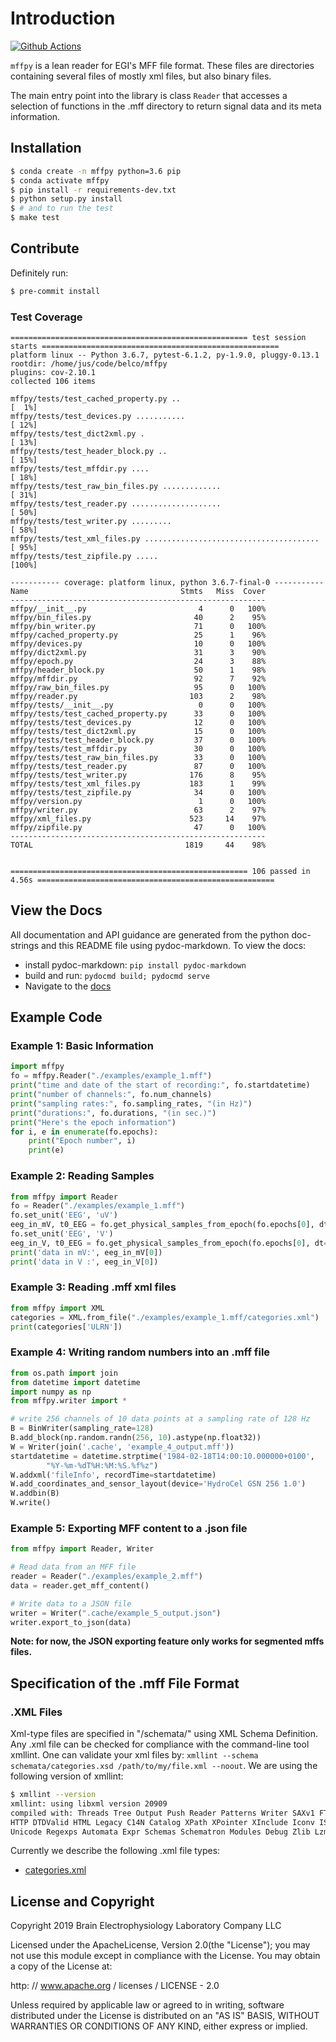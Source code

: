 # Introduction

[![Github Actions](https://github.com/BEL-Public/mffpy/workflows/lint-and-test/badge.svg)
](https://github.com/BEL-Public/mffpy/actions)

`mffpy` is a lean reader for EGI's MFF file format.  These files are
directories containing several files of mostly xml files, but also binary
files.

The main entry point into the library is class `Reader` that accesses a
selection of functions in the .mff directory to return signal data and its meta
information.

## Installation

```bash
$ conda create -n mffpy python=3.6 pip
$ conda activate mffpy
$ pip install -r requirements-dev.txt
$ python setup.py install
$ # and to run the test
$ make test
```

## Contribute

Definitely run:
```bash
$ pre-commit install
```

### Test Coverage

```
===================================================== test session starts =====================================================
platform linux -- Python 3.6.7, pytest-6.1.2, py-1.9.0, pluggy-0.13.1
rootdir: /home/jus/code/belco/mffpy
plugins: cov-2.10.1
collected 106 items

mffpy/tests/test_cached_property.py ..                                                                                  [  1%]
mffpy/tests/test_devices.py ...........                                                                                 [ 12%]
mffpy/tests/test_dict2xml.py .                                                                                          [ 13%]
mffpy/tests/test_header_block.py ..                                                                                     [ 15%]
mffpy/tests/test_mffdir.py ....                                                                                         [ 18%]
mffpy/tests/test_raw_bin_files.py .............                                                                         [ 31%]
mffpy/tests/test_reader.py ....................                                                                         [ 50%]
mffpy/tests/test_writer.py .........                                                                                    [ 58%]
mffpy/tests/test_xml_files.py .......................................                                                   [ 95%]
mffpy/tests/test_zipfile.py .....                                                                                       [100%]

----------- coverage: platform linux, python 3.6.7-final-0 -----------
Name                                  Stmts   Miss  Cover
---------------------------------------------------------
mffpy/__init__.py                         4      0   100%
mffpy/bin_files.py                       40      2    95%
mffpy/bin_writer.py                      71      0   100%
mffpy/cached_property.py                 25      1    96%
mffpy/devices.py                         10      0   100%
mffpy/dict2xml.py                        31      3    90%
mffpy/epoch.py                           24      3    88%
mffpy/header_block.py                    50      1    98%
mffpy/mffdir.py                          92      7    92%
mffpy/raw_bin_files.py                   95      0   100%
mffpy/reader.py                         103      2    98%
mffpy/tests/__init__.py                   0      0   100%
mffpy/tests/test_cached_property.py      33      0   100%
mffpy/tests/test_devices.py              12      0   100%
mffpy/tests/test_dict2xml.py             15      0   100%
mffpy/tests/test_header_block.py         37      0   100%
mffpy/tests/test_mffdir.py               30      0   100%
mffpy/tests/test_raw_bin_files.py        33      0   100%
mffpy/tests/test_reader.py               87      0   100%
mffpy/tests/test_writer.py              176      8    95%
mffpy/tests/test_xml_files.py           183      1    99%
mffpy/tests/test_zipfile.py              34      0   100%
mffpy/version.py                          1      0   100%
mffpy/writer.py                          63      2    97%
mffpy/xml_files.py                      523     14    97%
mffpy/zipfile.py                         47      0   100%
---------------------------------------------------------
TOTAL                                  1819     44    98%


===================================================== 106 passed in 4.56s =====================================================
```

## View the Docs

All documentation and API guidance are generated from the python doc-strings
and this README file using pydoc-markdown.  To view the docs:

* install pydoc-markdown: `pip install pydoc-markdown`
* build and run:  `pydocmd build; pydocmd serve`
* Navigate to the [docs](http://localhost:8000)

## Example Code

### Example 1:  Basic Information

```python
import mffpy
fo = mffpy.Reader("./examples/example_1.mff")
print("time and date of the start of recording:", fo.startdatetime)
print("number of channels:", fo.num_channels)
print("sampling rates:", fo.sampling_rates, "(in Hz)")
print("durations:", fo.durations, "(in sec.)")
print("Here's the epoch information")
for i, e in enumerate(fo.epochs):
    print("Epoch number", i)
    print(e)
```

### Example 2: Reading Samples

```python
from mffpy import Reader
fo = Reader("./examples/example_1.mff")
fo.set_unit('EEG', 'uV')
eeg_in_mV, t0_EEG = fo.get_physical_samples_from_epoch(fo.epochs[0], dt=0.1)['EEG']
fo.set_unit('EEG', 'V')
eeg_in_V, t0_EEG = fo.get_physical_samples_from_epoch(fo.epochs[0], dt=0.1)['EEG']
print('data in mV:', eeg_in_mV[0])
print('data in V :', eeg_in_V[0])
```

### Example 3: Reading .mff xml files

```python
from mffpy import XML
categories = XML.from_file("./examples/example_1.mff/categories.xml")
print(categories['ULRN'])
```

### Example 4: Writing random numbers into an .mff file

```python
from os.path import join
from datetime import datetime
import numpy as np
from mffpy.writer import *

# write 256 channels of 10 data points at a sampling rate of 128 Hz
B = BinWriter(sampling_rate=128)
B.add_block(np.random.randn(256, 10).astype(np.float32))
W = Writer(join('.cache', 'example_4_output.mff'))
startdatetime = datetime.strptime('1984-02-18T14:00:10.000000+0100',
        "%Y-%m-%dT%H:%M:%S.%f%z")
W.addxml('fileInfo', recordTime=startdatetime)
W.add_coordinates_and_sensor_layout(device='HydroCel GSN 256 1.0')
W.addbin(B)
W.write()
```


### Example 5: Exporting MFF content to a .json file

```python
from mffpy import Reader, Writer

# Read data from an MFF file
reader = Reader("./examples/example_2.mff")
data = reader.get_mff_content()

# Write data to a JSON file
writer = Writer(".cache/example_5_output.json")
writer.export_to_json(data)
```
**Note: for now, the JSON exporting feature only works for segmented mffs files.**

## Specification of the .mff File Format

### .XML Files

Xml-type files are specified in "/schemata/" using XML Schema Definition.  Any
.xml file can be checked for compliance with the command-line tool xmllint.
One can validate your xml files by: `xmllint --schema schemata/categories.xsd
/path/to/my/file.xml --noout`.  We are using the following version of xmllint:

```bash
$ xmllint --version
xmllint: using libxml version 20909
compiled with: Threads Tree Output Push Reader Patterns Writer SAXv1 FTP
HTTP DTDValid HTML Legacy C14N Catalog XPath XPointer XInclude Iconv ISO8859X
Unicode Regexps Automata Expr Schemas Schematron Modules Debug Zlib Lzma
```

Currently we describe the following .xml file types:

- [categories.xml](schemata/categories.xsd)


## License and Copyright

Copyright 2019 Brain Electrophysiology Laboratory Company LLC

Licensed under the ApacheLicense, Version 2.0(the "License");
you may not use this module except in compliance with the License.
You may obtain a copy of the License at:

http: // www.apache.org / licenses / LICENSE - 2.0

Unless required by applicable law or agreed to in writing, software
distributed under the License is distributed on an
"AS IS" BASIS, WITHOUT WARRANTIES OR CONDITIONS OF
ANY KIND, either express or implied.
